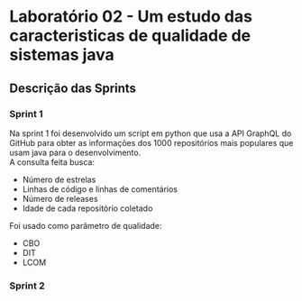 # Laboratório 02 - Um estudo das caracteristicas de qualidade de sistemas java
## Descrição das Sprints
### Sprint 1
Na sprint 1 foi desenvolvido um script em python que usa a API GraphQL do GitHub para obter as informações dos 1000 repositórios mais populares que usam java para o desenvolvimento.<br>
A consulta feita busca:
- Número de estrelas
- Linhas de código e linhas de comentários
- Número de releases
- Idade de cada repositório coletado

Foi usado como parãmetro de qualidade:
- CBO
- DIT
- LCOM

### Sprint 2
